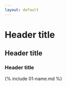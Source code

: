 ```yaml
---
layout: default
---
```


# Header title
## Header title
### Header title

{% include 01-name.md %}

